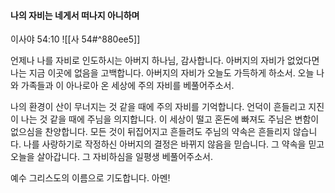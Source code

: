 #### 나의 자비는 네게서 떠나지 아니하며

이사야 54:10
![[사 54#^880ee5]]

언제나 나를 자비로 인도하시는 아버지 하나님, 감사합니다. 아버지의 자비가 없었다면 나는 지금 이곳에 없음을 고백합니다. 아버지의 자비가 오늘도 가득하게 하소서. 오늘 나와 가족들과 이 아나로아 온 세상에 주의 자비를 베풀어주소서.

나의 환경이 산이 무너지는 것 같을 때에 주의 자비를 기억합니다. 언덕이 흔들리고 지진이 나는 것 같을 때에 주님을 의지합니다. 이 세상이 떨고 혼돈에 빠져도 주님은 변함이 없으심을 찬양합니다. 모든 것이 뒤집어지고 흔들려도 주님의 약속은 흔들리지 않습니다. 나를 사랑하기로 작정하신 아버지의 결정은 바뀌지 않음을 믿습니다. 그 약속을 믿고 오늘을 살아갑니다. 그 자비하심을 일평생 베풀어주소서. 

예수 그리스도의 이름으로 기도합니다. 아멘!